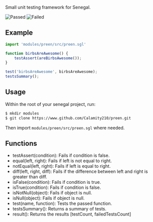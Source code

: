 Small unit testing framework for Senegal.

![Passed](https://i.imgur.com/5D3hyvy.png)
![Failed](https://i.imgur.com/2zYr1A2.png)

## Example

```js
import 'modules/preen/src/preen.sgl'

function birbsAreAwesome() {
    testAssert(areBirbsAwesome());
}

test('birbsAreAwesome', birbsAreAwesome);
testsSummary();
```

## Usage
Within the root of your senegal project, run:

```sh
$ mkdir modules
$ git clone https://www.github.com/Calamity210/preen.git
```

Then import `modules/preen/src/preen.sgl` where needed.

## Functions
- testAssert(condition): Fails if condition is false.
- equal(left, right): Fails if left is not equal to right.
- notEqual(left, right): Fails if left is equal to right.
- diff(left, right, diff): Fails if the difference between left and right is greater than diff.
- isFalse(condition): Fails if condition is true.
- isTrue(condition): Fails if condition is false.
- isNotNull(object): Fails if object is null.
- isNull(object): Fails if object is null.
- test(name, function): Tests the passed function.
- testsSummary(): Returns a summary of tests.
- result(): Returns the results [testCount, failedTestsCount]

